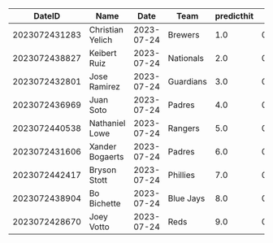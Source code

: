 DateID         |  Name              |  Date        |  Team       |  predicthit  |  predicthitproba     |  hitbool  |  Last7DaysAVG  |  Last15DaysAVG  |  Last30DaysAVG
---------------|--------------------|--------------|-------------|--------------|----------------------|-----------|----------------|-----------------|---------------
2023072431283  |  Christian Yelich  |  2023-07-24  |  Brewers    |  1.0         |  0.6084279403779256  |  False    |  0.32          |  0.317          |  0.351
2023072438827  |  Keibert Ruiz      |  2023-07-24  |  Nationals  |  2.0         |  0.6059910564393007  |  False    |  0.529         |  0.464          |  0.27
2023072432801  |  Jose Ramirez      |  2023-07-24  |  Guardians  |  3.0         |  0.6056643451955138  |  False    |  0.385         |  0.302          |  0.283
2023072436969  |  Juan Soto         |  2023-07-24  |  Padres     |  4.0         |  0.6033249542789999  |  False    |  0.3           |  0.237          |  0.238
2023072440538  |  Nathaniel Lowe    |  2023-07-24  |  Rangers    |  5.0         |  0.6014688861837397  |  False    |  0.381         |  0.4            |  0.313
2023072431606  |  Xander Bogaerts   |  2023-07-24  |  Padres     |  6.0         |  0.5997948029245366  |  False    |  0.333         |  0.333          |  0.277
2023072442417  |  Bryson Stott      |  2023-07-24  |  Phillies   |  7.0         |  0.5994566838688629  |  False    |  0.316         |  0.361          |  0.338
2023072438904  |  Bo Bichette       |  2023-07-24  |  Blue Jays  |  8.0         |  0.597711667482209   |  False    |  0.167         |  0.195          |  0.283
2023072428670  |  Joey Votto        |  2023-07-24  |  Reds       |  9.0         |  0.5969620778477325  |  False    |  0.048         |  0.063          |  0.164
